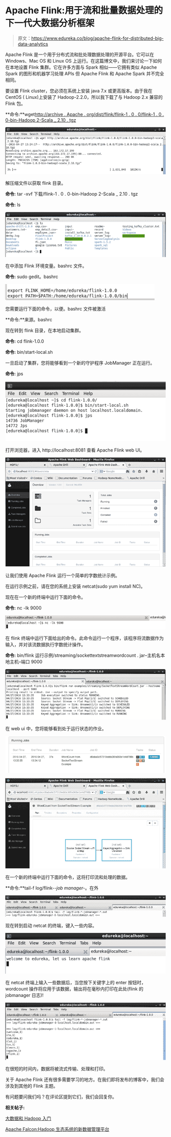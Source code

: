 # Apache Flink:用于流和批量数据处理的下一代大数据分析框架

> 原文：<https://www.edureka.co/blog/apache-flink-for-distributed-big-data-analytics>

Apache Flink 是一个用于分布式流和批处理数据处理的开源平台。它可以在 Windows、Mac OS 和 Linux OS 上运行。在这篇博文中，我们来讨论一下如何在本地设置 Flink 集群。它在许多方面与 Spark 相似——它拥有类似 Apache Spark 的图形和机器学习处理 APIs 但 Apache Flink 和 Apache Spark 并不完全相同。

要设置 Flink cluster，您必须在系统上安装 java 7.x 或更高版本。由于我在 CentOS ( Linux)上安装了 Hadoop-2.2.0，所以我下载了与 Hadoop 2.x 兼容的 Flink 包。

**命令:**wget[http://archive . Apache . org/dist/flink/flink-1 . 0 . 0/flink-1 . 0 . 0-bin-Hadoop 2-Scala _ 2.10 . tgz](http://archive.apache.org/dist/flink/flink-1.0.0/flink-1.0.0-bin-hadoop2-scala_2.10.tgz)

![Command-Apache-Flink](img/3b26a0fab33ae36d3bcbe456a708223f.png)

解压缩文件以获取 flink 目录。

**命令:** tar -xvf 下载/flink-1 . 0 . 0-bin-Hadoop 2-Scala _ 2.10 . tgz

**命令:** ls

![Flink-directory-Apache-Flink](img/941899c31b65c17ec79837f58a423040.png)

在中添加 Flink 环境变量。bashrc 文件。

**命令:** sudo gedit。bashrc

![Variables-Apache-Flink](img/da5cb840f471ed9846fb1102e32e8d11.png)

您需要运行下面的命令，以便。bashrc 文件被激活

**命令:**来源。bashrc

现在转到 flink 目录，在本地启动集群。

**命令:** cd flink-1.0.0

**命令:** bin/start-local.sh

一旦启动了集群，您将能够看到一个新的守护程序 JobManager 正在运行。

**命令:** jps

![Job-manager-Apache-Flink](img/f6d6844ff7bdb3afb0ff1c8888224231.png)

打开浏览器，进入 http://localhost:8081 查看 Apache Flink web UI。

![Web-UI-Apache-Flink](img/f7038f0c2403a9af6ccbd27205b3cb5e.png)

让我们使用 Apache Flink 运行一个简单的字数统计示例。

在运行示例之前，请在您的系统上安装 netcat(sudo yum install NC)。

现在在一个新的终端中运行下面的命令。

**命令:** nc -lk 9000

![Command2-Apache-Flink](img/245f31de209ea5897f79a2888adbabc1.png)

在 flink 终端中运行下面给出的命令。此命令运行一个程序，该程序将流数据作为输入，并对该流数据执行字数统计操作。

**命令:** bin/flink 运行示例/streaming/sockettextstreamwordcount . jar–主机名本地主机–端口 9000

![Streamed-data-Apache-Flink](img/baf57021fe100c7298e7cb8d42c88de5.png)

在 web ui 中，您将能够看到处于运行状态的作业。

![Running-jobs-Apache-Flink](img/26db935e254f03c83eb30af4ee90a5b4.png)

![Web-dashboard-Apache-Flink](img/f3bb8a91454f86ea9fba93e87d9dc8d0.png)

在一个新的终端中运行下面的命令，这将打印流和处理的数据。

**命令:**tail-f log/flink-*-job manager-*。在外

![Job-manager-2-Apache-Flink](img/8842f05ab8f94960150dc0511650577f.png)

现在转到启动 netcat 的终端，键入一些内容。

![Terminal-Apache-Flink](img/1f47f609bca3e5a3b523da5f1e613c1c.png)

在 netcat 终端上输入一些数据后，当您按下关键字上的 enter 按钮时，wordcount 操作将应用于该数据，输出将在毫秒内打印在此处(flink 的 jobmanager 日志)!

![Job-manager-log-Apache-Flink](img/e526b55321fa650bfc4f99d0d2e1cd6b.png)

在很短的时间内，数据将被流式传输、处理和打印。

关于 Apache Flink 还有很多需要学习的地方。在我们即将发布的博客中，我们会涉及到其他的 Flink 主题。

有问题要问我们吗？在评论区提到它们，我们会回复你。

**相关帖子:**

[大数据和 Hadoop 入门](https://www.edureka.co/big-data-and-hadoop "Get started with Big Data & Hadoop")

[Apache Falcon:Hadoop 生态系统的新数据管理平台](https://www.edureka.co/blog/apache-falcon-new-data-management-platform-for-hadoop-ecoystem)